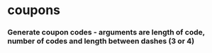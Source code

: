 # coupons
### Generate coupon codes - arguments are length of code, number of codes and length between dashes (3 or 4)

